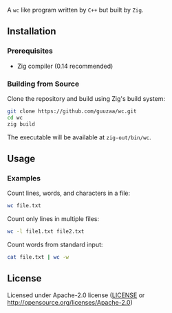A `wc` like program written by `C++` but built by `Zig`.

## Installation

### Prerequisites

- Zig compiler (0.14 recommended)

### Building from Source

Clone the repository and build using Zig's build system:

```bash
git clone https://github.com/guuzaa/wc.git
cd wc
zig build
```

The executable will be available at `zig-out/bin/wc`.

## Usage

### Examples

Count lines, words, and characters in a file:
```bash
wc file.txt
```

Count only lines in multiple files:
```bash
wc -l file1.txt file2.txt
```

Count words from standard input:
```bash
cat file.txt | wc -w
```

## License

Licensed under Apache-2.0 license ([LICENSE](LICENSE) or http://opensource.org/licenses/Apache-2.0)